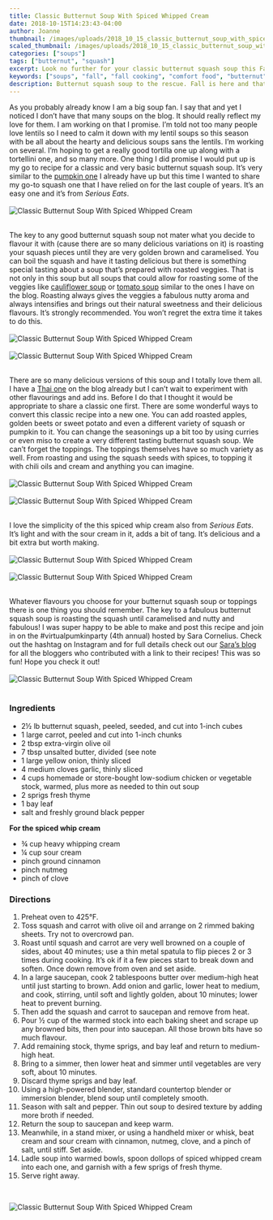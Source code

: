 ```yaml
---
title: Classic Butternut Soup With Spiced Whipped Cream
date: 2018-10-15T14:23:43-04:00
author: Joanne
thumbnail: /images/uploads/2018_10_15_classic_butternut_soup_with_spiced_whipped_cream_1.jpg
scaled_thumbnail: /images/uploads/2018_10_15_classic_butternut_soup_with_spiced_whipped_cream_0.jpg
categories: ["soups"]
tags: ["butternut", "squash"]
excerpt: Look no further for your classic butternut squash soup this Fall
keywords: ["soups", "fall", "fall cooking", "comfort food", "butternut", "squash"]
description: Butternut squash soup to the rescue. Fall is here and that means cold weather. Stay warm and cosy with this rich and delicious butternut squash soup
---
```


As you probably already know I am a big soup fan. I say that and yet I noticed I don’t have that many soups on the blog. It should really reflect my love for them. I am working on that I promise. I’m told not too many people love lentils so I need to calm it down with my lentil soups so this season with be all about the hearty and delicious soups sans the lentils. I’m working on several. I’m hoping to get a really good tortilla one up along with a tortellini one, and so many more. One thing I did promise I would put up is my go to recipe for a classic and very basic butternut squash soup. It’s very similar to the [pumpkin one](https://www.oliveandmango.com/roasted-pumpkin-soup/) I already have up but this time I wanted to share my go-to squash one that I have relied on for the last couple of years. It’s an easy one and it’s from _Serious Eats_.
</br>
</br>
![Classic Butternut Soup With Spiced Whipped Cream](/images/uploads/2018_10_15_classic_butternut_soup_with_spiced_whipped_cream_2.jpg)
</br>
</br>

The key to any good butternut squash soup not mater what you decide to flavour it with (cause there are so many delicious variations on it) is roasting your squash pieces until they are very golden brown and caramelised. You can boil the squash and have it tasting delicious but there is something special tasting about a soup that’s prepared with roasted veggies. That is not only in this soup but all soups that could allow for roasting some of the veggies like [cauliflower soup](https://www.oliveandmango.com/creamy-corn-chowder/) or [tomato soup](https://www.oliveandmango.com/roasted-tomato-and-sweet-potato-soup/) similar to the ones I have on the blog. Roasting always gives the veggies a fabulous nutty aroma and always intensifies and brings out their natural sweetness and their delicious flavours. It’s strongly recommended. You won’t regret the extra time it takes to do this.
</br>
</br>
![Classic Butternut Soup With Spiced Whipped Cream](/images/uploads/2018_10_15_classic_butternut_soup_with_spiced_whipped_cream_3.jpg)
</br>
</br>
![Classic Butternut Soup With Spiced Whipped Cream](/images/uploads/2018_10_15_classic_butternut_soup_with_spiced_whipped_cream_4.jpg)
</br>
</br>

There are so many delicious versions of this soup and I totally love them all. I have a [Thai one](https://www.oliveandmango.com/thai-spiced-roasted-butternut-squash-soup/) on the blog already but I can’t wait to experiment with other flavourings and add ins. Before I do that I thought it would be appropriate to share a classic one first. There are some wonderful ways to convert this classic recipe into a new one. You can add roasted apples, golden beets or sweet potato and even a different variety of squash or pumpkin to it. You can change the seasonings up a bit too by using curries or even miso to create a very different tasting butternut squash soup. We can’t forget the toppings. The toppings themselves have so much variety as well. From roasting and using the squash seeds with spices, to topping it with chili oils and cream and anything you can imagine.
</br>
</br>
![Classic Butternut Soup With Spiced Whipped Cream](/images/uploads/2018_10_15_classic_butternut_soup_with_spiced_whipped_cream_5.jpg)
</br>
</br>
![Classic Butternut Soup With Spiced Whipped Cream](/images/uploads/2018_10_15_classic_butternut_soup_with_spiced_whipped_cream_6.jpg)
</br>
</br>

I love the simplicity of the this spiced whip cream also from _Serious Eats_. It’s light and with the sour cream in it, adds a bit of tang. It’s delicious and a bit extra but worth making.
</br>
</br>
![Classic Butternut Soup With Spiced Whipped Cream](/images/uploads/2018_10_15_classic_butternut_soup_with_spiced_whipped_cream_7.jpg)
</br>
</br>
![Classic Butternut Soup With Spiced Whipped Cream](/images/uploads/2018_10_15_classic_butternut_soup_with_spiced_whipped_cream_8.jpg)
</br>
</br>

Whatever flavours you choose for your butternut squash soup or toppings there is one thing you should remember. The key to a fabulous butternut squash soup is roasting the squash until caramelised and nutty and fabulous! I was super happy to be able to make and post this recipe and join in on the #virtualpumkinparty (4th annual) hosted by Sara Cornelius. Check out the hashtag on Instagram and for full details check out our [Sara’s blog](http://cakeoversteak.com/virtual-pumpkin-party/) for all the bloggers who contributed with a link to their recipes! This was so fun! Hope you check it out!
</br>
</br>
![Classic Butternut Soup With Spiced Whipped Cream](/images/uploads/2018_10_15_classic_butternut_soup_with_spiced_whipped_cream_9.jpg)
</br>
</br>

### Ingredients

* 2&frac12; lb butternut squash, peeled, seeded, and cut into 1-inch cubes
* 1 large carrot, peeled and cut into 1-inch chunks
* 2 tbsp extra-virgin olive oil
* 7 tbsp unsalted butter, divided (see note
* 1 large yellow onion, thinly sliced
* 4 medium cloves garlic, thinly sliced
* 4 cups homemade or store-bought low-sodium chicken or vegetable stock, warmed, plus more as needed to thin out soup
* 2 sprigs fresh thyme
* 1 bay leaf
* salt and freshly ground black pepper

__For the spiced whip cream__

* &frac34; cup heavy whipping cream
* &frac14; cup  sour cream
* pinch ground cinnamon
* pinch nutmeg
* pinch of clove

### Directions 

1. Preheat oven to 425°F. 
2. Toss squash and carrot with olive oil and arrange on 2 rimmed baking sheets. Try not to overcrowd pan. 
3. Roast until squash and carrot are very well browned on a couple of sides, about 40 minutes; use a thin metal spatula to flip pieces 2 or 3 times during cooking. It’s ok if it a few pieces start to break down and soften. Once down remove from oven and set aside. 
4. In a large saucepan, cook 2 tablespoons butter over medium-high heat until just starting to brown. Add onion and garlic, lower heat to medium, and cook, stirring, until soft and lightly golden, about 10 minutes; lower heat to prevent burning.
5. Then add the squash and carrot to saucepan and remove from heat. 
6. Pour &frac12; cup of the warmed stock into each baking sheet and scrape up any browned bits, then pour into saucepan. All those brown bits have so much flavour. 
7. Add remaining stock, thyme sprigs, and bay leaf and return to medium-high heat. 
8. Bring to a simmer, then lower heat and simmer until vegetables are very soft, about 10 minutes. 
9. Discard thyme sprigs and bay leaf. 
10. Using a high-powered blender, standard countertop blender or immersion blender, blend soup until completely smooth. 
11. Season with salt and pepper. Thin out soup to desired texture by adding more broth if needed. 
12. Return the soup to saucepan and keep warm.
13. Meanwhile, in a stand mixer, or using a handheld mixer or whisk, beat cream and sour cream with cinnamon, nutmeg, clove, and a pinch of salt, until stiff. Set aside.
14. Ladle soup into warmed bowls, spoon dollops of spiced whipped cream into each one, and garnish with a few sprigs of fresh thyme.
15. Serve right away.
</br>

![Classic Butternut Soup With Spiced Whipped Cream](/images/uploads/2018_10_15_classic_butternut_soup_with_spiced_whipped_cream_10.jpg)
